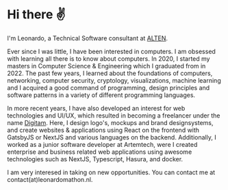 # Hi there ✌
I'm Leonardo, a Technical Software consultant at [ALTEN](https://alten.nl).

Ever since I was little, I have been interested in computers. I am obsessed with learning all there is to know about computers. In 2020, I started my masters in Computer Science & Engineering which I graduated from in 2022. The past few years, I learned about the foundations of computers, networking, computer security, cryptology, visualizations, machine learning and I acquired a good command of programming, design principles and software patterns in a variety of different programming languages. 

In more recent years, I have also developed an interest for web technologies and UI/UX, which resulted in becoming a freelancer under the name [Digitam](https://digitam.nl). Here, I design logo's, mockups and brand designsystems, and create websites & applications using React on the frontend with GatsbyJS or NextJS and various languages on the backend. Additionally, I worked as a junior software developer at Artemtech, were I created enterprise and business related web applications using awesome technologies such as NextJS, Typescript, Hasura, and docker.

I am very interesed in taking on new opportunities. You can contact me at contact(at)leonardomathon.nl.
